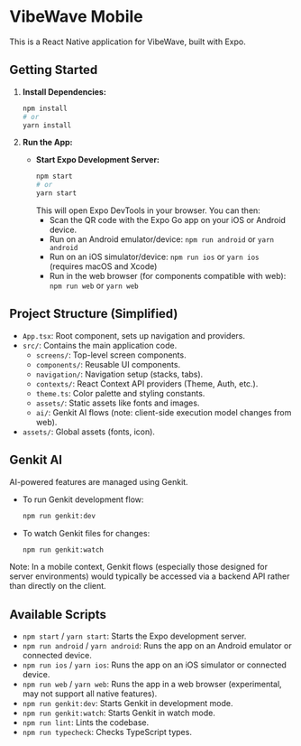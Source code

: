 
# VibeWave Mobile

This is a React Native application for VibeWave, built with Expo.

## Getting Started

1.  **Install Dependencies:**
    ```bash
    npm install
    # or
    yarn install
    ```

2.  **Run the App:**

    *   **Start Expo Development Server:**
        ```bash
        npm start
        # or
        yarn start
        ```
        This will open Expo DevTools in your browser. You can then:
        *   Scan the QR code with the Expo Go app on your iOS or Android device.
        *   Run on an Android emulator/device: `npm run android` or `yarn android`
        *   Run on an iOS simulator/device: `npm run ios` or `yarn ios` (requires macOS and Xcode)
        *   Run in the web browser (for components compatible with web): `npm run web` or `yarn web`

## Project Structure (Simplified)

-   `App.tsx`: Root component, sets up navigation and providers.
-   `src/`: Contains the main application code.
    -   `screens/`: Top-level screen components.
    -   `components/`: Reusable UI components.
    -   `navigation/`: Navigation setup (stacks, tabs).
    -   `contexts/`: React Context API providers (Theme, Auth, etc.).
    -   `theme.ts`: Color palette and styling constants.
    -   `assets/`: Static assets like fonts and images.
    -   `ai/`: Genkit AI flows (note: client-side execution model changes from web).
-   `assets/`: Global assets (fonts, icon).

## Genkit AI

AI-powered features are managed using Genkit.
- To run Genkit development flow:
  ```bash
  npm run genkit:dev
  ```
- To watch Genkit files for changes:
  ```bash
  npm run genkit:watch
  ```
Note: In a mobile context, Genkit flows (especially those designed for server environments) would typically be accessed via a backend API rather than directly on the client.

## Available Scripts

-   `npm start` / `yarn start`: Starts the Expo development server.
-   `npm run android` / `yarn android`: Runs the app on an Android emulator or connected device.
-   `npm run ios` / `yarn ios`: Runs the app on an iOS simulator or connected device.
-   `npm run web` / `yarn web`: Runs the app in a web browser (experimental, may not support all native features).
-   `npm run genkit:dev`: Starts Genkit in development mode.
-   `npm run genkit:watch`: Starts Genkit in watch mode.
-   `npm run lint`: Lints the codebase.
-   `npm run typecheck`: Checks TypeScript types.
